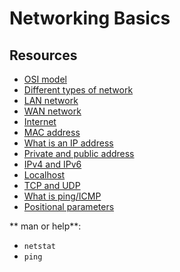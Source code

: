 # Networking Basics

## Resources
- [OSI model]()
- [Different types of network]()
- [LAN network]()
- [WAN network]()
- [Internet]()
- [MAC address]()
- [What is an IP address]()
- [Private and public address]()
- [IPv4 and IPv6]()
- [Localhost]()
- [TCP and UDP]()
- [What is ping/ICMP]()
- [Positional parameters]()

** man or help**:
- ```netstat```
- ```ping```
